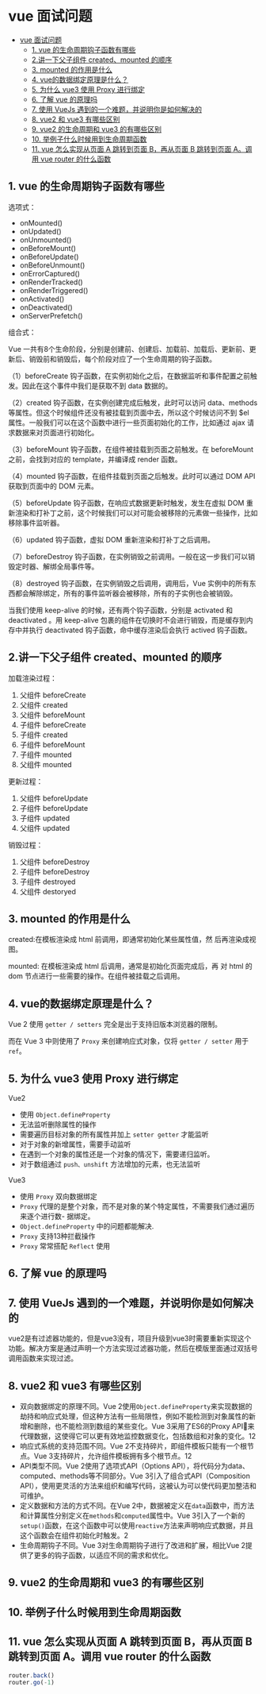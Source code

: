 # vue 面试问题

- [vue 面试问题](#vue-面试问题)
  - [1. vue 的生命周期钩子函数有哪些](#1-vue-的生命周期钩子函数有哪些)
  - [2.讲一下父子组件 created、mounted 的顺序](#2讲一下父子组件-createdmounted-的顺序)
  - [3. mounted 的作用是什么](#3-mounted-的作用是什么)
  - [4. vue的数据绑定原理是什么？](#4-vue的数据绑定原理是什么)
  - [5. 为什么 vue3 使用 Proxy 进行绑定](#5-为什么-vue3-使用-proxy-进行绑定)
  - [6. 了解 vue 的原理吗](#6-了解-vue-的原理吗)
  - [7. 使用 VueJs 遇到的一个难题，并说明你是如何解决的](#7-使用-vuejs-遇到的一个难题并说明你是如何解决的)
  - [8. vue2 和 vue3 有哪些区别](#8-vue2-和-vue3-有哪些区别)
  - [9. vue2 的生命周期和 vue3 的有哪些区别](#9-vue2-的生命周期和-vue3-的有哪些区别)
  - [10. 举例子什么时候用到生命周期函数](#10-举例子什么时候用到生命周期函数)
  - [11. vue 怎么实现从页面 A 跳转到页面 B，再从页面 B 跳转到页面 A。调用 vue router 的什么函数](#11-vue-怎么实现从页面-a-跳转到页面-b再从页面-b-跳转到页面-a调用-vue-router-的什么函数)

## 1. vue 的生命周期钩子函数有哪些

 选项式：

- onMounted()
- onUpdated()
- onUnmounted()
- onBeforeMount()
- onBeforeUpdate()
- onBeforeUnmount()
- onErrorCaptured()
- onRenderTracked()
- onRenderTriggered()
- onActivated()
- onDeactivated()
- onServerPrefetch()

组合式：

Vue 一共有8个生命阶段，分别是创建前、创建后、加载前、加载后、更新前、更新后、销毁前和销毁后，每个阶段对应了一个生命周期的钩子函数。

（1）beforeCreate 钩子函数，在实例初始化之后，在数据监听和事件配置之前触发。因此在这个事件中我们是获取不到 data 数据的。

（2）created 钩子函数，在实例创建完成后触发，此时可以访问 data、methods 等属性。但这个时候组件还没有被挂载到页面中去，所以这个时候访问不到 $el 属性。一般我们可以在这个函数中进行一些页面初始化的工作，比如通过 ajax 请求数据来对页面进行初始化。

（3）beforeMount 钩子函数，在组件被挂载到页面之前触发。在 beforeMount 之前，会找到对应的 template，并编译成 render 函数。

（4）mounted 钩子函数，在组件挂载到页面之后触发。此时可以通过 DOM API 获取到页面中的 DOM 元素。

（5）beforeUpdate 钩子函数，在响应式数据更新时触发，发生在虚拟 DOM 重新渲染和打补丁之前，这个时候我们可以对可能会被移除的元素做一些操作，比如移除事件监听器。

（6）updated 钩子函数，虚拟 DOM 重新渲染和打补丁之后调用。

（7）beforeDestroy 钩子函数，在实例销毁之前调用。一般在这一步我们可以销毁定时器、解绑全局事件等。

（8）destroyed 钩子函数，在实例销毁之后调用，调用后，Vue 实例中的所有东西都会解除绑定，所有的事件监听器会被移除，所有的子实例也会被销毁。

当我们使用 keep-alive 的时候，还有两个钩子函数，分别是 activated 和 deactivated 。用 keep-alive 包裹的组件在切换时不会进行销毁，而是缓存到内存中并执行 deactivated 钩子函数，命中缓存渲染后会执行 actived 钩子函数。

## 2.讲一下父子组件 created、mounted 的顺序

加载渲染过程：

1. 父组件 beforeCreate
2. 父组件 created
3. 父组件 beforeMount
4. 子组件 beforeCreate
5. 子组件 created
6. 子组件 beforeMount
7. 子组件 mounted
8. 父组件 mounted

更新过程：

1. 父组件 beforeUpdate
2. 子组件 beforeUpdate
3. 子组件 updated
4. 父组件 updated

销毁过程：

1. 父组件 beforeDestroy
2. 子组件 beforeDestroy
3. 子组件 destroyed
4. 父组件 destoryed

## 3. mounted 的作用是什么

created:在模板渲染成 html 前调用，即通常初始化某些属性值，然
后再渲染成视图。

mounted: 在模板渲染成 html 后调用，通常是初始化页面完成后，再
对 html 的 dom 节点进行一些需要的操作。在组件被挂载之后调用。

## 4. vue的数据绑定原理是什么？

Vue 2 使用 `getter / setters` 完全是出于支持旧版本浏览器的限制。

而在 Vue 3 中则使用了 `Proxy` 来创建响应式对象，仅将 `getter / setter` 用于 `ref`。

## 5. 为什么 vue3 使用 Proxy 进行绑定

Vue2

- 使用 `Object.defineProperty`
- 无法监听删除属性的操作
- 需要遍历目标对象的所有属性并加上 `setter getter` 才能监听
- 对于对象的新增属性，需要手动监听
- 在遇到一个对象的属性还是一个对象的情况下，需要递归监听。
- 对于数组通过 `push、unshift` 方法增加的元素，也无法监听

Vue3

- 使用 `Proxy` 双向数据绑定
- `Proxy` 代理的是整个对象，而不是对象的某个特定属性，不需要我们通过遍历来逐个进行数- 据绑定。
- `Object.defineProperty` 中的问题都能解决.
- `Proxy` 支持13种拦截操作
- `Proxy` 常常搭配 `Reflect` 使用

## 6. 了解 vue 的原理吗

## 7. 使用 VueJs 遇到的一个难题，并说明你是如何解决的

vue2是有过滤器功能的，但是vue3没有，项目升级到vue3时需要重新实现这个功能。解决方案是通过声明一个方法实现过滤器功能，然后在模版里面通过双括号调用函数来实现过滤。

## 8. vue2 和 vue3 有哪些区别

- 双向数据绑定的原理不同。Vue 2使用`Object.defineProperty`来实现数据的劫持和响应式处理，但这种方法有一些局限性，例如不能检测到对象属性的新增和删除，也不能检测到数组的某些变化。Vue 3采用了ES6的Proxy API来代理数据，这使得它可以更有效地监控数据变化，包括数组和对象的变化。12
- 响应式系统的支持范围不同。Vue 2不支持碎片，即组件模板只能有一个根节点。Vue 3支持碎片，允许组件模板拥有多个根节点。12
- API类型不同。Vue 2使用了选项式API（Options API），将代码分为data、computed、methods等不同部分。Vue 3引入了组合式API（Composition API），使用更灵活的方法来组织和编写代码，这被认为可以使代码更加整洁和可维护。
- 定义数据和方法的方式不同。在Vue 2中，数据被定义在`data`函数中，而方法和计算属性分别定义在`methods`和`computed`属性中。Vue 3引入了一个新的`setup()`函数，在这个函数中可以使用`reactive`方法来声明响应式数据，并且这个函数会在组件初始化时触发。2
- 生命周期钩子不同。Vue 3对生命周期钩子进行了改进和扩展，相比Vue 2提供了更多的钩子函数，以适应不同的需求和优化。

## 9. vue2 的生命周期和 vue3 的有哪些区别

## 10. 举例子什么时候用到生命周期函数

## 11. vue 怎么实现从页面 A 跳转到页面 B，再从页面 B 跳转到页面 A。调用 vue router 的什么函数

```js
router.back()
router.go(-1)
```
